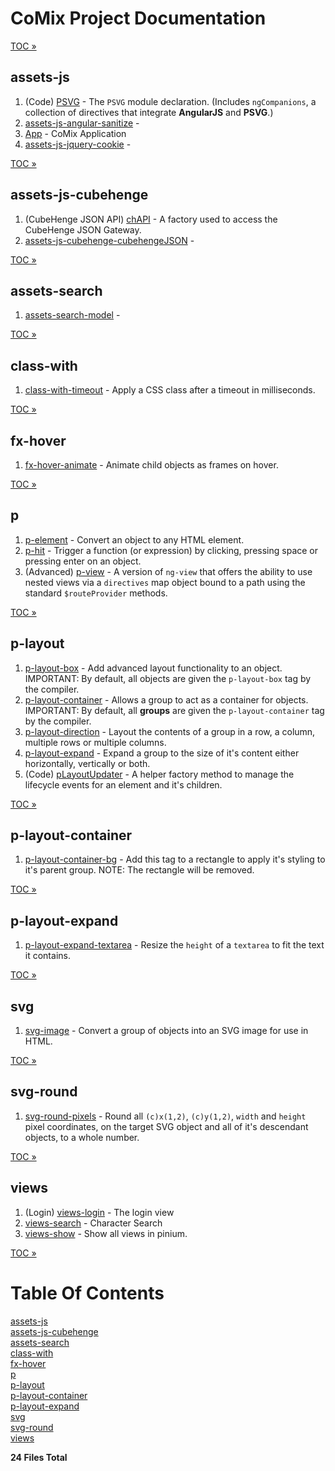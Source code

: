 # CoMix Project Documentation

[TOC &#187;](#TOC)

<a name="assets-js"></a>
## assets-js

1. (Code) [PSVG](assets/js/app.md) - The `PSVG` module declaration. (Includes `ngCompanions`, a collection of directives that integrate **AngularJS** and **PSVG**.)
1. [assets-js-angular-sanitize](assets/js/angular-sanitize.md) - 
1. [App](assets/js/index.md) - CoMix Application
1. [assets-js-jquery-cookie](assets/js/jquery-cookie.md) - 


[TOC &#187;](#TOC)
<a name="assets-js-cubehenge"></a>
## assets-js-cubehenge

1. (CubeHenge JSON API) [chAPI](assets/js/cubehenge/chAPI.md) - A factory used to access the CubeHenge JSON Gateway.
1. [assets-js-cubehenge-cubehengeJSON](assets/js/cubehenge/cubehengeJSON.md) - 


[TOC &#187;](#TOC)
<a name="assets-search"></a>
## assets-search

1. [assets-search-model](assets/search/model.md) - 


[TOC &#187;](#TOC)
<a name="class-with"></a>
## class-with

1. [class-with-timeout](class/with/timeout.md) - Apply a CSS class after a timeout in milliseconds.


[TOC &#187;](#TOC)
<a name="fx-hover"></a>
## fx-hover

1. [fx-hover-animate](fx/hover/animate.md) - Animate child objects as frames on hover.


[TOC &#187;](#TOC)
<a name="p"></a>
## p

1. [p-element](p/element.md) - Convert an object to any HTML element.
1. [p-hit](p/hit.md) - Trigger a function (or expression) by clicking, pressing space or pressing enter on an object.
1. (Advanced) [p-view](p/view.md) - A version of `ng-view` that offers the ability to use nested views via a `directives` map object bound to a path using the standard `$routeProvider` methods.


[TOC &#187;](#TOC)
<a name="p-layout"></a>
## p-layout

1. [p-layout-box](p/layout/box.md) - Add advanced layout functionality to an object. IMPORTANT: By default, all objects are given the `p-layout-box` tag by the compiler.
1. [p-layout-container](p/layout/container.md) - Allows a group to act as a container for objects. IMPORTANT: By default, all **groups** are given the `p-layout-container` tag by the compiler.
1. [p-layout-direction](p/layout/direction.md) - Layout the contents of a group in a row, a column, multiple rows or multiple columns.
1. [p-layout-expand](p/layout/expand.md) - Expand a group to the size of it's content either horizontally, vertically or both.
1. (Code) [pLayoutUpdater](p/layout/updater.md) - A helper factory method to manage the lifecycle events for an element and it's children.


[TOC &#187;](#TOC)
<a name="p-layout-container"></a>
## p-layout-container

1. [p-layout-container-bg](p/layout/container/bg.md) - Add this tag to a rectangle to apply it's styling to it's parent group. NOTE: The rectangle will be removed.


[TOC &#187;](#TOC)
<a name="p-layout-expand"></a>
## p-layout-expand

1. [p-layout-expand-textarea](p/layout/expand/textarea.md) - Resize the `height` of a `textarea` to fit the text it contains.


[TOC &#187;](#TOC)
<a name="svg"></a>
## svg

1. [svg-image](svg/image.md) - Convert a group of objects into an SVG image for use in HTML.


[TOC &#187;](#TOC)
<a name="svg-round"></a>
## svg-round

1. [svg-round-pixels](svg/round/pixels.md) - Round all `(c)x(1,2)`, `(c)y(1,2)`, `width` and `height` pixel coordinates, on the target SVG object and all of it's descendant objects, to a whole number.


[TOC &#187;](#TOC)
<a name="views"></a>
## views

1. (Login) [views-login](views/login.md) - The login view
1. [views-search](views/search.md) - Character Search
1. [views-show](views/show.md) - Show all views in pinium.


[TOC &#187;](#TOC)


<a name="TOC"></a>
# Table Of Contents

[assets-js](#assets-js)
<br>[assets-js-cubehenge](#assets-js-cubehenge)
<br>[assets-search](#assets-search)
<br>[class-with](#class-with)
<br>[fx-hover](#fx-hover)
<br>[p](#p)
<br>[p-layout](#p-layout)
<br>[p-layout-container](#p-layout-container)
<br>[p-layout-expand](#p-layout-expand)
<br>[svg](#svg)
<br>[svg-round](#svg-round)
<br>[views](#views)
<br>


**24 Files Total**
